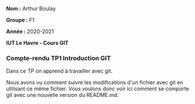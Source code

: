 **Nom :** Arthur Boulay

**Groupe :** F1

**Année :** 2020-2021

**IUT Le Havre - Cours GIT**

### Compte-rendu TP1 Introduction GIT

Dans ce TP on apprend à travailler avec git.

Nous avons vu comment suivre les modifications d'un fichier avec git en utilisant ce même fichier.
Vous voulons donc voir ici comment se comporte git avec une nouvelle version du README.md.
